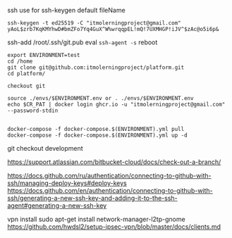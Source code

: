 
ssh 
use for ssh-keygen default fileName
```
ssh-keygen -t ed25519 -C "itmolerningproject@gmail.com" 
yAoL$zrb7KqKMYhwD#bmZFo7Yq4GuX^W%wrqqpEL!mQ!7UXMHGP!iJV^$zAc@o5i6p&
```
ssh-add /root/.ssh/git.pub
eval `ssh-agent -s`
reboot

```
export ENVIRONMENT=test
cd /home
git clone git@github.com:itmolerningproject/platform.git
cd platform/

checkout git 

source ./envs/$ENVIRONMENT.env or . ./envs/$ENVIRONMENT.env
echo $CR_PAT | docker login ghcr.io -u "itmolerningproject@gmail.com" --password-stdin


docker-compose -f docker-compose.$(ENVIRONMENT).yml pull
docker-compose -f docker-compose.$(ENVIRONMENT).yml up -d
```

git checkout development

https://support.atlassian.com/bitbucket-cloud/docs/check-out-a-branch/


https://docs.github.com/ru/authentication/connecting-to-github-with-ssh/managing-deploy-keys#deploy-keys
https://docs.github.com/en/authentication/connecting-to-github-with-ssh/generating-a-new-ssh-key-and-adding-it-to-the-ssh-agent#generating-a-new-ssh-key

vpn install sudo apt-get install network-manager-l2tp-gnome
https://github.com/hwdsl2/setup-ipsec-vpn/blob/master/docs/clients.md